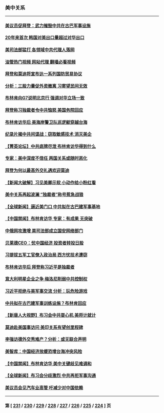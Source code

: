 ### 美中关系
---
#### [美议员促拜登：武力摧毁中共在古巴军事设施](../../pages/nf1412576/n14021024.md?06230045) 
#### [20年来首次 韩国对美出口量超过对华出口](../../pages/nf1412576/n14020999.md?06230045) 
#### [美司法部猛打 各领域中共代理人落网](../../pages/nf1412576/n14020801.md?06230045) 
#### [油管热门视频 网站代理 翻墙必看视频](http://138.2.39.72:81/youtube.html?epic-marker?06230045)
#### [拜登和莫迪将宣布达一系列国防贸易协议](../../pages/nf1412576/n14020940.md?06230045) 
#### [分析：三股力量促外资撤离 习寄望民间无效](../../pages/nf1412576/n14020052.md?06230045) 
#### [布林肯向G7说明北京行 强调对华立场一致](../../pages/nf1412576/n14020782.md?06230045) 
#### [拜登称习独裁者令中共恼怒 美国务院回应](../../pages/nf1412576/n14020722.md?06230045) 
#### [布林肯访华后 美海岸警卫队巡逻艇穿越台海](../../pages/nf1412576/n14020701.md?06230045) 
#### [纪录片揭中共间谍战：窃取敏感技术 消灭美企](../../pages/nf1412576/n14020544.md?06230045) 
#### [【菁英论坛】中共底牌尽泄 布林肯访华得到什么](../../pages/nf1412576/n14020572.md?06230045) 
#### [专家：美中深度不信任 两国关系或随时恶化](../../pages/nf1412576/n14020592.md?06230045) 
#### [拜登为何以最高外交礼遇欢迎莫迪](../../pages/nf1412576/n14020535.md?06230045) 
#### [【新闻大破解】习见美卿示软 小动作给小粉红看](../../pages/nf1412576/n14020368.md?06230045) 
#### [美中关系再起波澜 “独裁者”称号惹急战狼](../../pages/nf1412576/n14020509.md?06230045) 
#### [【全球新闻】逼近美门口 中共拟在古巴建军事基地](../../pages/nf1412576/n14020188.md?06230045) 
#### [【中国禁闻】布林肯访华 专家：有成果 无突破](../../pages/nf1412576/n14019778.md?06230045) 
#### [中俄网攻激增 美司法部成立国安网络部门](../../pages/nf1412576/n14020109.md?06230045) 
#### [贝莱德CEO：忧中国经济 投资者转投日股](../../pages/nf1412576/n14019859.md?06230045) 
#### [习提拔五军工官僚入政治局 西方忧技术遭窃](../../pages/nf1412576/n14019205.md?06230045) 
#### [布林肯访华后 拜登称习近平是独裁者](../../pages/nf1412576/n14019940.md?06230045) 
#### [意大利明星企业之争 梅洛尼削弱中共控制权](../../pages/nf1412576/n14019824.md?06230045) 
#### [习近平拒绝与美军事交流 分析：玩危险游戏](../../pages/nf1412576/n14019709.md?06230045) 
#### [中共拟在古巴建军事训练设施？布林肯回应](../../pages/nf1412576/n14019773.md?06230045) 
#### [【新唐人大视野】布习会中共耍心机 美将计就计](../../pages/nf1412576/n14019749.md?06230045) 
#### [莫迪赴美国事访问 美印关系有望创里程碑](../../pages/nf1412576/n14019738.md?06230045) 
#### [李强访德外交秀难产？分析：或无联合声明](../../pages/nf1412576/n14019652.md?06230045) 
#### [美智库：中国经济放缓恐增台海冲突风险](../../pages/nf1412576/n14019550.md?06230045) 
#### [【中国禁闻】布林肯访华 美中关键歧见难调和](../../pages/nf1412576/n14019181.md?06230045) 
#### [【全球新闻】布习会分歧激烈 中共再拒军事沟通](../../pages/nf1412576/n14019470.md?06230045) 
#### [美议员会见汽车业高管 吁减少对中国依赖](../../pages/nf1412576/n14019435.md?06230045) 

---
#### 第 [ [231](./231.md?06230045) / [230](./230.md?06230045) / [229](./229.md?06230045) / [228](./228.md?06230045) / [227](./227.md?06230045) / [226](./226.md?06230045) / [225](./225.md?06230045) / [224](./224.md?06230045) ] 页
